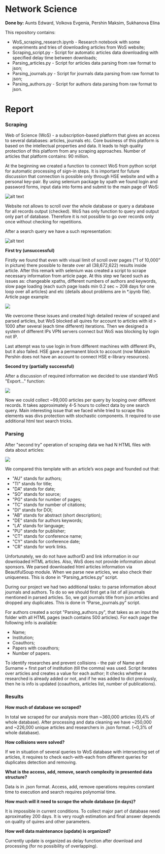 # Network Science

**Done by:** Aunts Edward, Volkova Evgenia, Pershin Maksim, Sukhanova Elina

This repository contains:
* WoS_scraping_research.ipynb - Research notebook with some experiments and tries of 
downloading articles from WoS website;
* Scraping_script.py - Script for automatic articles data downloading with specified
delay time between downloads;
* Parsing_articles.py - Script for articles data parsing from raw format to json;
* Parsing_journals.py - Script for journals data parsing from raw format to json;
* Parsing_authors.py - Script for authors data parsing from raw format to json.

# Report

### Scraping

Web of Science (WoS) - a subscription-based platform that gives an access to several 
databases: articles, journals etc. Core business of this platform is based on the
intellectual properties and data. It leads to high quality protection of this 
platform from any scraping approaches. Number of articles that platform contains: 90 million.

At the beginning we created a function to connect WoS from python script for 
automatic processing of sign-in steps. It is important for future discussion 
that connection is possible only through HSE website and with a personal key-pair. 
By using selenium package by xpath we found login and password forms, input data
into forms and submit to the main page of WoS:

![alt text](https://psv4.userapi.com/c848136/u167940720/docs/d9/cb0266761286/image_2019-06-27_03-47-15.png?extra=WuBJwI4ScgoZ_UxqLjLB9Dk9mfdDdlDRNEpyFw8KEjYo1CfIetePCF4ojYlrRRboQSnS7XbkJuKIWdPPa_zrJrm6idalmKVyzMDefvcDW4S0stIvdmY1eCnHT0g2je73bP2HVzU6M6o70lDHI00IZXoCCr4)

Website not allows to scroll over the whole database or query a database for all 
records output (checked). WoS has only function to query and output only part of
database. Therefore it is not possible to go over records only once without
checking for repetitions.

After a search query we have a such representation:

![alt text](https://psv4.userapi.com/c848436/u167940720/docs/d11/95e7d0687d60/image_2019-06-27_04-12-00.png?extra=qn1HHwEo_ssL1o-KrhPrgT-9k9pdLO_pnTFgl2ybHrNYWYl6WYJr73drz64eiHX8Qqi2wvYrYdaQYZY8yVr3ufmQ7LFZfk8lmT1Nm1itsEx1BZaj9AsGatPRsSr2vaihII82F0f3UIUdfiBFtbNdnRLLDfI)

**First try (unsuccessful)**

Firstly we found that even with visual limit of scroll over pages ("1 of 10,000" in picture)
there possible to iterate over all (38,672,622) results inside article. After this remark
with selenium was created a script to scrape necessary information from article page. 
At this step we faced such as issues as: changeable xpaths, different numbers of authors and 
keywords, slow page loading (each such page loads min 0.2 sec ~ 208 days for one loop over
all articles) 
and etc (details about problems are in *.ipynb file). Article page example:

![](https://psv4.userapi.com/c848032/u167940720/docs/d8/6da13a161029/image_2019-06-27_04-36-10.png?extra=BIeYHXFi21yeBUreGdNd3cKFpw84QLLuh0piktVkEAz8J89_PVTD_OowOgtNthWm3eSzFvudssuk0OVbLd6OVGbbsWPnt4QWJDITmfP-Icev7Sb7rA_K0jo_kpKl5tBo-GZ_MYsY7ZL8DhTyLVn50gS2KtM)

We overcome these issues and created
high detailed review of scraped and parsed articles, but WoS blocked all quires for account
to articles with id > 1000 after several (each time different) iterations. Then we designed a 
system of different IPs VPN servers connect but WoS was blocking by login not IP.

Last attempt was to use login in from different machines with different IPs, but it also failed.
HSE gave a permanent block to account (now Maksim Pershin does not have an account to connect 
HSE e-library resources). 

**Second try (partially successful)**

After a discussion of required information we decided to use standard WoS "Export..." function:

![](https://psv4.userapi.com/c848036/u167940720/docs/d3/28e2b7de7cd5/image_2019-06-27_04-53-15.png?extra=DndotBtBOf6nO4NTMNIPAJpRrw3iDJK2AmA3gEK5v5W5jCiS4JrcQPHRL5lBQH9TwSkQG1e57kBkkHhevdvisLtuWuufdnKpI6StCz36IV1JHrSz9RPQEYqoivDqLW8zvXLqCSCLEniHk_6zYd8A2qUh1sg)

Now we could collect ~99,000 articles per query by looping over different records.
It takes approximately 4-5 hours to collect data by one search query. Main interesting issue
that we faced while tried to scrape this elements was divs protection with stochastic components.
It required to use additional html text search tricks.

### Parsing
After "second try" operation of scraping data we had N HTML files with data about articles:

![](https://psv4.userapi.com/c848232/u167940720/docs/d8/45863a3b4de6/image_2019-06-27_08-03-29.png?extra=lNjHIBpFz8tO-M-0_B91-k9ayviqbY6YaHP-LN_BnOkl16OdTJP34nl78LwEME5jDzyMAEAyLPWwPxx5plI4Xgm6WftGeTho8wM4W3HG5hPlGutpLR6ifcvm279otltGyVQT8is51QQYl7V8CcEL4bK8GpM)

We compared this template with an article’s wos page and founded out that:
* "AU" stands for authors;
* "TI" stands for title;
* "DA" stands for date;
* "SO" stands for source;
* "PG" stands for number of pages;
* "TC" stands for number of citations;
* "DI" stands for DOI;
* "AB" stands for abstract (short description);
* "DE" stands for authors keywords;
* "LA" stands for language;
* "PU" stands for publisher;
* "CT" stands for conference name;
* "CY" stands for conference date;
* "CR" stands for work links.

Unfortunately, we do not have authorID and link information in our downloaded HTML articles. 
Also, WoS does not provide information about sponsors.
We parsed downloaded html articles information via BeautifulSoup module.
When we parse new articles, we also check their uniqueness. 
This is done in “Parsing_articles.py” script.

During our project we had two additional tasks: to parse information about journals and authors. 
To do so we should first get a list of all journals mentioned in parsed articles. 
So, we got journals title from json articles and dropped any duplicates. 
This is done in “Parse_journals.py” script.

For authors created a script "Parsing_authors.py", that takes as an input the 
folder with all HTML pages (each contains 500 articles). 
For each page the following info is available:
 * Name;
 * Institution;
 * Coauthors;
 * Papers with coauthors;
 * Number of papers.

To identify researches and prevent collisions - the pair of Name and Surname + first part of institution 
(till the comma) was used. 
Script iterates over articles and  creates a value for each author;
It checks  whether a researched is already added or not, and if he was added to dict previously,
then he is info is updated (coauthors, articles list, number of publications).

### Results

**How much of database we scraped?**

In total we scraped for our analysis more than ~360,000 articles (0,4% of whole database). 
After processing and data cleaning we have ~250,000 and ~226,000 unique articles and researchers  in .json format.
(~0,3% of whole database).

**How collisions were solved?**

If we in situation of several queries to WoS database with intersecting set of articles, it
requires to check each-with-each from different queries for duplicates detection and removing.

**What is the access, add, remove, search complexity in presented data structure?**

Data is in .json format. Access, add, remove operations requires constant time to execution
and search requires polynomial time.

**How much will it need to scrape the whole database (in days)?**

It is impossible in current conditions. To collect major part of database need aproximatley 200 days. 
It is very rough estimation and final answer depends on quality of quires and other parameters.

**How well data maintenance (update) is organized?**

Currently update is organized as delay function after download and processing (for no possibility of overlapping).